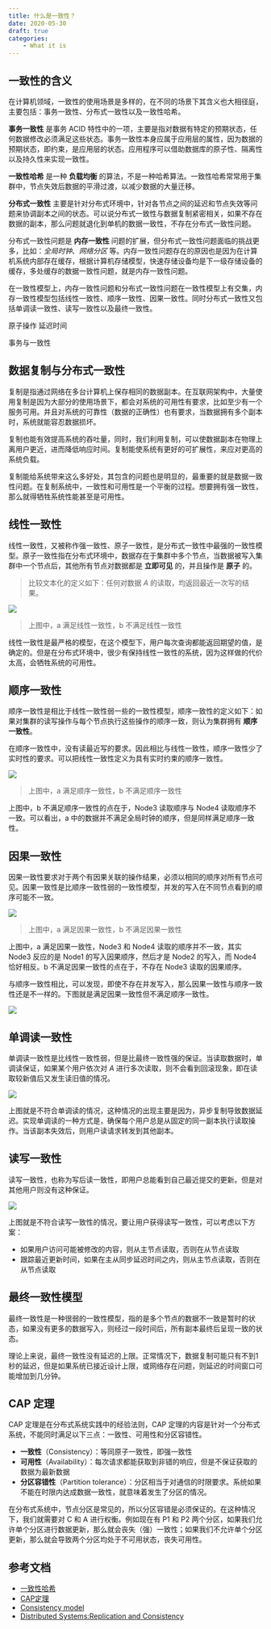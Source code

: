 ```yaml
---
title: 什么是一致性？
date: 2020-05-30
draft: true
categories: 
    - What it is
---
```


## 一致性的含义

在计算机领域，一致性的使用场景是多样的，在不同的场景下其含义也大相径庭，主要包括：事务一致性、分布式一致性以及一致性哈希。

**事务一致性** 是事务 ACID 特性中的一项，主要是指对数据有特定的预期状态，任何数据修改必须满足这些状态。事务一致性本身应属于应用层的属性，因为数据的预期状态，即约束，是应用层的状态。应用程序可以借助数据库的原子性、隔离性以及持久性来实现一致性。


**一致性哈希** 是一种 **负载均衡** 的算法，不是一种哈希算法。一致性哈希常常用于集群中，节点失效后数据的平滑过渡，以减少数据的大量迁移。


**分布式一致性** 主要是针对分布式环境中，针对各节点之间的延迟和节点失效等问题来协调副本之间的状态。可以说分布式一致性与数据复制紧密相关，如果不存在数据的副本，那么问题就退化到单机的数据一致性，不存在分布式一致性问题。

分布式一致性问题是 **内存一致性** 问题的扩展，但分布式一致性问题面临的挑战更多，比如：*全局时钟*、*网络分区* 等。内存一致性问题存在的原因也是因为在计算机系统内部存在缓存，根据计算机存储模型，快速存储设备均是下一级存储设备的缓存，多处缓存的数据一致性问题，就是内存一致性问题。

在一致性模型上，内存一致性问题和分布式一致性问题在一致性模型上有交集，内存一致性模型包括线性一致性、顺序一致性、因果一致性。同时分布式一致性又包括单调读一致性、读写一致性以及最终一致性。

原子操作
延迟时间

事务与一致性

## 数据复制与分布式一致性


复制是指通过网络在多台计算机上保存相同的数据副本。在互联网架构中，大量使用复制是因为大部分的使用场景下，都会对系统的可用性有要求，比如至少有一个服务可用。并且对系统的可靠性（数据的正确性）也有要求，当数据拥有多个副本时，系统就能容忍数据损坏。

复制也能有效提高系统的吞吐量，同时，我们利用复制，可以使数据副本在物理上离用户更近，进而降低响应时间。复制能使系统有更好的可扩展性，来应对更高的系统负载。

复制能给系统带来这么多好处，其包含的问题也是明显的，最重要的就是数据一致性问题。在复制系统中，一致性和可用性是一个平衡的过程。想要拥有强一致性，那么就得牺牲系统性能甚至是可用性。


## 线性一致性

线性一致性，又被称作强一致性、原子一致性，是分布式一致性中最强的一致性模型。原子一致性指在分布式环境中，数据存在于集群中多个节点，当数据被写入集群中一个节点后，其他所有节点对数据都是 **立即可见** 的，并且操作是 **原子** 的。

> 比较文本化的定义如下：任何对数据 $A$ 的读取，均返回最近一次写的结果。

![](assists/2020-06-04-19-44-36.png)

> 上图中，a 满足线性一致性，b 不满足线性一致性

线性一致性是最严格的模型，在这个模型下，用户每次查询都能返回期望的值，是确定的。但是在分布式环境中，很少有保持线性一致性的系统，因为这样做的代价太高，会牺牲系统的可用性。


## 顺序一致性

顺序一致性是相比于线性一致性弱一些的一致性模型，顺序一致性的定义如下：如果对集群的读写操作与每个节点执行这些操作的顺序一致，则认为集群拥有 **顺序一致性**。

在顺序一致性中，没有读最近写的要求。因此相比与线性一致性，顺序一致性少了实时性的要求。可以把线性一致性定义为具有实时约束的顺序一致性。

![](assists/2020-06-04-19-53-34.png)

> 上图中，a 满足顺序一致性，b 不满足顺序一致性

上图中，b 不满足顺序一致性的点在于，Node3 读取顺序与 Node4 读取顺序不一致。可以看出，a 中的数据并不满足全局时钟的顺序，但是同样满足顺序一致性。


## 因果一致性

因果一致性要求对于两个有因果关联的操作结果，必须以相同的顺序对所有节点可见。因果一致性是比顺序一致性弱的一致性模型，并发的写入在不同节点看到的顺序可能不一致。


![](assists/2020-06-04-20-10-39.png)

> 上图中，a 满足因果一致性，b 不满足因果一致性

上图中，a 满足因果一致性，Node3 和 Node4 读取的顺序并不一致，其实 Node3 反应的是 Node1 的写入因果顺序，然后才是 Node2 的写入，而 Node4 恰好相反。b 不满足因果一致性的点在于，不存在 Node3 读取的因果顺序。

与顺序一致性相比，可以发现，即使不存在并发写入，那么因果一致性与顺序一致性还是不一样的。下图就是满足因果一致性但不满足顺序一致性。

![](assists/2020-06-04-20-16-59.png)


## 单调读一致性

单调读一致性是比线性一致性弱，但是比最终一致性强的保证。当读取数据时，单调读保证，如果某个用户依次对 $A$ 进行多次读取，则不会看到回滚现象，即在读取较新值后又发生读旧值的情况。

![](assists/2020-06-04-21-44-55.png)

上图就是不符合单调读的情况，这种情况的出现主要是因为，异步复制导致数据延迟。实现单调读的一种方式是，确保每个用户总是从固定的同一副本执行读取操作。当该副本失效后，则用户读请求转发到其他副本。


## 读写一致性

读写一致性，也称为写后读一致性，即用户总能看到自己最近提交的更新。但是对其他用户则没有这种保证。

![](assists/2020-06-04-21-45-36.png)

上图就是不符合读写一致性的情况，要让用户获得读写一致性，可以考虑以下方案：

- 如果用户访问可能被修改的内容，则从主节点读取，否则在从节点读取
- 跟踪最近更新时间，如果在主从同步延迟时间之内，则从主节点读取，否则在从节点读取


## 最终一致性模型

最终一致性是一种很弱的一致性模型，指的是多个节点的数据不一致是暂时的状态，如果没有更多的数据写入，则经过一段时间后，所有副本最终后呈现一致的状态。

理论上来说，最终一致性没有延迟的上限。正常情况下，数据复制可能只有不到1秒的延迟，但是如果系统已接近设计上限，或网络存在问题，则延迟的时间窗口可能增加到几分钟。

## CAP 定理

CAP 定理是在分布式系统实践中的经验法则，CAP 定理的内容是针对一个分布式系统，不能同时满足以下三点：一致性、可用性和分区容错性。

- **一致性**（Consistency）：等同原子一致性，即强一致性
- **可用性**（Availability）：每次请求都能获取到非错的响应，但是不保证获取的数据为最新数据
- **分区容错性**（Partition tolerance）：分区相当于对通信的时限要求。系统如果不能在时限内达成数据一致性，就意味着发生了分区的情况。

在分布式系统中，节点分区是常见的，所以分区容错是必须保证的。在这种情况下，我们就需要对 C 和 A 进行权衡。例如现在有 P1 和 P2 两个分区，如果我们允许单个分区进行数据更新，那么就会丧失（强）一致性；如果我们不允许单个分区更新，那么就会导致两个分区均处于不可用状态，丧失可用性。

## 参考文档

- [一致性哈希](https://zh.wikipedia.org/wiki/%E4%B8%80%E8%87%B4%E5%93%88%E5%B8%8C)
- [CAP定理](https://zh.wikipedia.org/wiki/CAP%E5%AE%9A%E7%90%86)
- [Consistency model](https://en.wikipedia.org/wiki/Consistency_model#Strict_consistency)
- [Distributed Systems:Replication and Consistency](https://www.cs.helsinki.fi/webfm_send/1256)